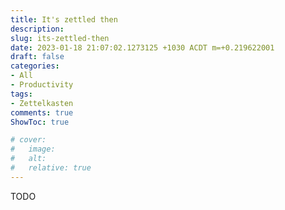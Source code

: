 ```yaml
---
title: It's zettled then
description:
slug: its-zettled-then
date: 2023-01-18 21:07:02.1273125 +1030 ACDT m=+0.219622001
draft: false
categories:
- All
- Productivity
tags:
- Zettelkasten
comments: true
ShowToc: true

# cover:
#   image: 
#   alt: 
#   relative: true
---
```


TODO